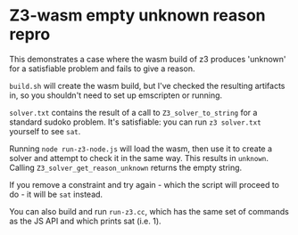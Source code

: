 # Z3-wasm empty unknown reason repro

This demonstrates a case where the wasm build of z3 produces 'unknown' for a satisfiable problem and fails to give a reason.

`build.sh` will create the wasm build, but I've checked the resulting artifacts in, so you shouldn't need to set up emscripten or running.

`solver.txt` contains the result of a call to `Z3_solver_to_string` for a standard sudoko problem. It's satisfiable: you can run `z3 solver.txt` yourself to see `sat`.

Running `node run-z3-node.js` will load the wasm, then use it to create a solver and attempt to check it in the same way. This results in `unknown`. Calling `Z3_solver_get_reason_unknown` returns the empty string.

If you remove a constraint and try again - which the script will proceed to do - it will be `sat` instead.

You can also build and run `run-z3.cc`, which has the same set of commands as the JS API and which prints sat (i.e. 1).
